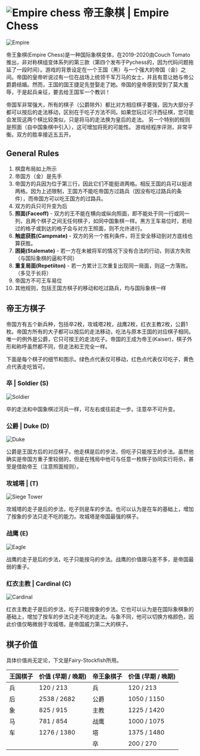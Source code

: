 # ![Empire chess](https://github.com/gbtami/pychess-variants/blob/master/static/icons/empire.svg) 帝王象棋 | Empire Chess

![Empire](https://github.com/gbtami/pychess-variants/blob/master/static/images/CVariantsGuide/Empire.png)

帝王象棋(Empire Chess)是一种国际象棋变体，在2019-2020由Couch Tomato推出，非对称棋组变体系列的第三款（第四个发布于Pychess的，因为代码问题拖延了一段时间）。游戏的背景设定在一个王国（黑）与一个强大的帝国（金）之间。帝国的皇帝听说过有一位在战场上统领千军万马的女士，并且有意让她与帝公爵爵结婚。然而，王国的国王捷足先登娶走了她。帝国的皇帝感到受到了莫大羞辱，于是起兵亲征，要去给王国军一个教训！

帝国军非常强大，所有的棋子（公爵除外）都比对方相应棋子要强，因为大部分子都可以按后的走法移动，区别在于吃子方法不同。如果您玩过可汗西征棋，您可能会发现这两个棋比较类似，只是将马的走法换为皇后的走法。
另一个特别的规则是照面（自中国象棋中引入），这可增加将死的可能性。
游戏经程序评测，非常平衡。双方的胜率接近五五开。 

## General Rules
1.	棋盘布局如上所示
2.	帝国方（金）是先手
3.  帝国方的兵因为位于第三行，因此它们不能挺进两格。相反王国的兵可以挺进两格。因为上述限制，王国方不能吃帝国方过路兵（因没有吃过路兵的条件），而帝国方可以吃王国方的过路兵。
4.	双方的兵只可升变为后
5.	**照面(Faceoff)** - 双方的王不能在横向或纵向照面，即不能处于同一行或同一列，且两个棋子之间无任何棋子，如同中国象棋一样。黑方王车易位时，若经过的格子或到达的格子会与对方王照面，则不允许进行。
6.	**触底获胜(Campmate)** - 双方的另一个胜利条件，将王安全移动到对方底线也算获胜。
7.	**困毙(Stalemate)** - 若一方在未被将军的情况下没有合法的行动，则该方失败（与国际象棋的逼和不同）
8.	**重复局面(Repetiiton)** - 若一方累计三次重复出现同一局面，则这一方落败。（多见于长将）
8.	帝国方不可王车易位
9.	其他规则，包括王国方棋子的移动和吃过路兵，均与国际象棋一样

## 帝王方棋子

帝国方有五个新兵种，包括卒2枚，攻城塔2枚，战鹰2枚，红衣主教2枚，公爵1枚。帝国方所有的大子都可以按后的走法移动，吃法与原本王国的对应棋子相同。唯一的例外是公爵，它只可按王的走法吃子。帝国的王成为帝王(Kaiser)，棋子外形和称呼虽然都不同，但走法和王完全一样。

下面是每个棋子的细节和图示。绿色点代表仅可移动，红色点代表仅可吃子，黄色点代表走吃皆可。

### 卒 | Soldier (S)
![Soldier](https://github.com/gbtami/pychess-variants/blob/master/static/images/CVariantsGuide/EmpireSoldier.png)

卒的走法和中国象棋过河兵一样，可左右或往前走一步。注意卒不可升变。

### 公爵 | Duke (D)

![Duke](https://github.com/gbtami/pychess-variants/blob/master/static/images/CVariantsGuide/Duke.png)

公爵是王国方后的对应棋子。他走棋是后的步法，但吃子只能按王的步法。虽然他确实是帝国方重子里较弱的，但是在残局中他可与任意一枚棋子协同实行将杀，甚至是借助帝王（注意照面规则）。

### 攻城塔 | (T)

![Siege Tower](https://github.com/gbtami/pychess-variants/blob/master/static/images/CVariantsGuide/Tower.png)

攻城塔的走子是后的步法，吃子则是车的步法。也可以认为是在车的基础上，增加了按象的步法只走不吃的能力。攻城塔是帝国最强的棋子。

### 战鹰 (E)

![Eagle](https://github.com/gbtami/pychess-variants/blob/master/static/images/CVariantsGuide/Eagle.png)

战鹰的走子是后的步法，吃子只能按马的步法。战鹰的价值跟马差不多，是帝国最弱的重子。

### 红衣主教 | Cardinal (C)

![Cardinal](https://github.com/gbtami/pychess-variants/blob/master/static/images/CVariantsGuide/Cardinal.png)

红衣主教走子是后的步法，吃子只能按象的步法。它也可以认为是在国际象棋象的基础上，增加了按车的步法只走不吃的走法。与象不同，他可以切换方格颜色，因此价值仅略微弱于攻城塔。是帝国威力第二大的棋子。

## 棋子价值

具体价值尚无定论，下文是Fairy-Stockfish所用。

王国棋子	| 价值 (早期 / 晚期) | 帝王象棋子 | 价值 (早期 / 晚期)
-- | -- | -- | --
兵 | 120 / 213	| 兵 | 120 / 213
后 | 2538 / 2682	| 公爵 | 1050 / 1150
象 | 825 / 915	| 主教	| 1225 / 1420
马 | 781 / 854	| 战鹰 | 1000 / 1075
车 | 1276 / 1380	| 塔 | 1375 / 1480
 | | | 卒 | 200 / 270